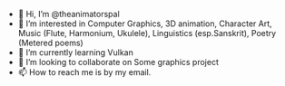 - 👋 Hi, I’m @theanimatorspal
- 👀 I’m interested in Computer Graphics, 3D animation, Character Art, Music (Flute, Harmonium, Ukulele), Linguistics (esp.Sanskrit), Poetry (Metered poems)
- 🌱 I’m currently learning Vulkan
- 💞️ I’m looking to collaborate on Some graphics project
- 📫 How to reach me is by my email.

<!---
theanimatorspal/theanimatorspal is a ✨ special ✨ repository because its `README.md` (this file) appears on your GitHub profile.
You can click the Preview link to take a look at your changes.
--->
